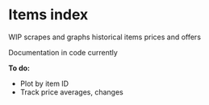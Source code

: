 Items index
===========

WIP scrapes and graphs historical items prices and offers

Documentation in code currently

**To do:**
- Plot by item ID
- Track price averages, changes
